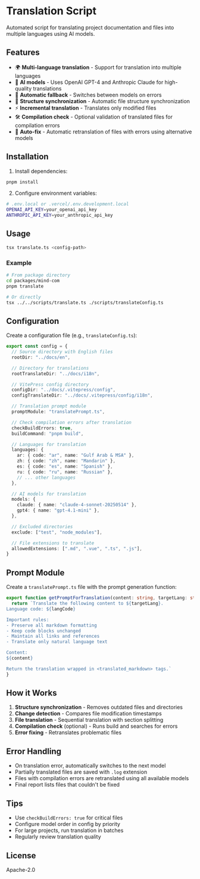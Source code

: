 # Translation Script

Automated script for translating project documentation and files into multiple languages using AI models.

## Features

- 🌍 **Multi-language translation** - Support for translation into multiple languages
- 🤖 **AI models** - Uses OpenAI GPT-4 and Anthropic Claude for high-quality translations
- 🔄 **Automatic fallback** - Switches between models on errors
- 📁 **Structure synchronization** - Automatic file structure synchronization
- ⚡ **Incremental translation** - Translates only modified files
- 🛠️ **Compilation check** - Optional validation of translated files for compilation errors
- 🔁 **Auto-fix** - Automatic retranslation of files with errors using alternative models

## Installation

1. Install dependencies:

```bash
pnpm install
```

2. Configure environment variables:

```bash
# .env.local or .vercel/.env.development.local
OPENAI_API_KEY=your_openai_api_key
ANTHROPIC_API_KEY=your_anthropic_api_key
```

## Usage

```bash
tsx translate.ts <config-path>
```

### Example

```bash
# From package directory
cd packages/mind-com
pnpm translate

# Or directly
tsx ../../scripts/translate.ts ./scripts/translateConfig.ts
```

## Configuration

Create a configuration file (e.g., `translateConfig.ts`):

```typescript
export const config = {
  // Source directory with English files
  rootDir: "../docs/en",

  // Directory for translations
  rootTranslateDir: "../docs/i18n",

  // VitePress config directory
  configDir: "../docs/.vitepress/config",
  configTranslateDir: "../docs/.vitepress/config/i18n",

  // Translation prompt module
  promptModule: "translatePrompt.ts",

  // Check compilation errors after translation
  checkBuildErrors: true,
  buildCommand: "pnpm build",

  // Languages for translation
  languages: {
    ar: { code: "ar", name: "Gulf Arab & MSA" },
    zh: { code: "zh", name: "Mandarin" },
    es: { code: "es", name: "Spanish" },
    ru: { code: "ru", name: "Russian" },
    // ... other languages
  },

  // AI models for translation
  models: {
    claude: { name: "claude-4-sonnet-20250514" },
    gpt4: { name: "gpt-4.1-mini" },
  },

  // Excluded directories
  exclude: ["test", "node_modules"],

  // File extensions to translate
  allowedExtensions: [".md", ".vue", ".ts", ".js"],
}
```

## Prompt Module

Create a `translatePrompt.ts` file with the prompt generation function:

```typescript
export function getPromptForTranslation(content: string, targetLang: string, langCode: string): string {
  return `Translate the following content to ${targetLang}.
Language code: ${langCode}

Important rules:
- Preserve all markdown formatting
- Keep code blocks unchanged
- Maintain all links and references
- Translate only natural language text

Content:
${content}

Return the translation wrapped in <translated_markdown> tags.`
}
```

## How it Works

1. **Structure synchronization** - Removes outdated files and directories
2. **Change detection** - Compares file modification timestamps
3. **File translation** - Sequential translation with section splitting
4. **Compilation check** (optional) - Runs build and searches for errors
5. **Error fixing** - Retranslates problematic files

## Error Handling

- On translation error, automatically switches to the next model
- Partially translated files are saved with `.log` extension
- Files with compilation errors are retranslated using all available models
- Final report lists files that couldn't be fixed

## Tips

- Use `checkBuildErrors: true` for critical files
- Configure model order in config by priority
- For large projects, run translation in batches
- Regularly review translation quality

## License

Apache-2.0
